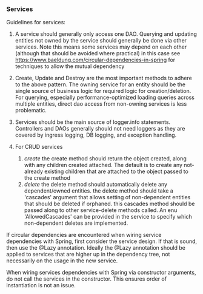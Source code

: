 ### Services

Guidelines for services:

1. A service should generally only access one DAO.  Querying and updating entities not owned by the 
service should generally be done via other services.  Note this means some services may depend on each other
   (although that should be avoided where practical)  in this case see https://www.baeldung.com/circular-dependencies-in-spring
for techniques to allow the mutual dependency
2. Create, Update and Destroy are the most important methods to adhere to the above pattern. The owning service for
an entity should be the single source of business logic for required logic for creation/deletion.
For querying, especially performance-optimized loading queries across multiple entities, direct dao
access from non-owning services is less problematic.
3. Services should be the main source of logger.info statements.  Controllers and DAOs generally should not need loggers as
they are covered by ingress logging, DB logging, and exception handling. 

4. For CRUD services
   1. *create* the create method should return the object created, along with any children created attached.
   The default is to create any not-already existing children that are attached to the object
   passed to the create method
   2. *delete*  the delete method should automatically 
   delete any dependent/owned entities.  the delete method should take a 'cascades' argument
   that allows setting of non-dependent entities that should be deleted if orphaned.  this cascades method 
   should be passed along to other service-delete methods called.  An enu 'AllowedCascades' can be
   provided in the service to specify which non-dependent deletes are implemented.

If circular dependencies are encountered when wiring service dependencies with Spring, first consider the service design. If that is
sound, then use the @Lazy annotation. Ideally the @Lazy annotation should be applied to services that are higher up in 
the dependency tree, not necessarily on the usage in the new service.

When wiring services dependencies with Spring via constructor arguments, do not call the services in the constructor.
This ensures order of instantiation is not an issue.
